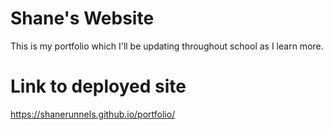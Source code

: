 # Shane's Website

This is my portfolio which I'll be updating throughout school as I learn more. 

# Link to deployed site

https://shanerunnels.github.io/portfolio/

